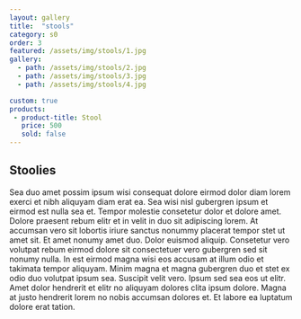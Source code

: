 ```yaml
---
layout: gallery
title:  "stools"
category: s0
order: 3
featured: /assets/img/stools/1.jpg
gallery:
  - path: /assets/img/stools/2.jpg
  - path: /assets/img/stools/3.jpg
  - path: /assets/img/stools/4.jpg

custom: true
products:
 - product-title: Stool
   price: 500
   sold: false
---
```


<h2>Stoolies</h2>
<p>
  Sea duo amet possim ipsum wisi consequat dolore eirmod dolor diam lorem exerci et nibh aliquyam diam erat ea. Sea wisi nisl gubergren ipsum et eirmod est nulla sea et. Tempor molestie consetetur dolor et dolore amet. Dolore praesent rebum elitr et in velit in duo sit adipiscing lorem. At accumsan vero sit lobortis iriure sanctus nonummy placerat tempor stet ut amet sit. Et amet nonumy amet duo. Dolor euismod aliquip. Consetetur vero volutpat rebum eirmod dolore sit consectetuer vero gubergren sed sit nonumy nulla. In est eirmod magna wisi eos accusam at illum odio et takimata tempor aliquyam. Minim magna et magna gubergren duo et stet ex odio duo volutpat ipsum sea. Suscipit velit vero. Ipsum sed sea eos ut elitr. Amet dolor hendrerit et elitr no aliquyam dolores clita ipsum dolore. Magna at justo hendrerit lorem no nobis accumsan dolores et. Et labore ea luptatum dolore erat tation.
</p>
